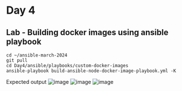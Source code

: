 # Day 4

## Lab - Building docker images using ansible playbook
```
cd ~/ansible-march-2024
git pull
cd Day4/ansible/playbooks/custom-docker-images
ansible-playbook build-ansible-node-docker-image-playbook.yml -K
```

Expected output
![image](https://github.com/tektutor/ansible-march-2024/assets/12674043/4dc5e162-5b26-4027-b420-c29903c105eb)
![image](https://github.com/tektutor/ansible-march-2024/assets/12674043/6b452b99-77b3-4487-bdef-b424f1d313a7)
![image](https://github.com/tektutor/ansible-march-2024/assets/12674043/519650b0-9d4e-4b47-a756-11a5c9cc1ea8)
